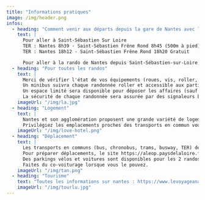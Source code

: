```yaml
---
title: "Informations pratiques"
image: /img/header.png
infos:
  - heading: "Comment venir aux départs depuis la gare de Nantes avec les transports en commun ?"
    text: |
      Pour aller à Saint-Sébastien Sur Loire
      TER : Nantes 8h39 - Saint-Sébastien Frêne Rond 8h45 (500m à pied) Gratuit
      TER : Nantes 18h12 - Saint-Sébastien Frêne Rond 18h20 Gratuit

      Pour aller à la rando de Nantes depuis Saint-Sébastien-sur-Loire, un départ groupé à roller depuis le gymnase de Saint-Sébastien Sur Loire s'effectuera à 19h15. Prévoir gilet réfléchissant et lumières pour le retour.
  - heading: "Pour toutes les randos"
    text: |
      Merci de vérifier l'état de vos équipements (roues, vis, roller, ...) avant de venir aux randonnées roller et d'apporter vos clés en cas de soucis.
      Un minibus suivra chaque randonnée roller et accessible aux participants en difficulté.
      Un espace limité sera disponible pour déposer les affaires (sauf la sortie nocturne). Merci de prendre un petit sac à dos avec une gourde que vous pouvez garder avec vous au cas où. L'organisation décline toute responsabilité en cas de vol ou d'oubli.
      La sécurité de chaque randonnée sera assurée par des signaleurs bénévoles (les "Staffeurs") qui seront les seuls à porter des chasubles fluo. Merci respecter leurs consignes.
    imageUrl: "/img/la.jpg"
  - heading: "Logement"
    text: |
      Nantes et son agglomération proposent une grande variété de logements à votre disposition : Hôtels, Location auprès des habitants, ...
      Privilégiez les emplacements proches des transports en commun vous permettant de vous rendre facilement sur le départ des randonnées.
    imageUrl: "/img/love-hotel.png"
  - heading: "Déplacement"
    text: |
      Les transports en communs (bus, chronobus, trams, busway, TER) de l'agglomération nantaise sont gratuits le weekend. Profitez-en!
      Pour préparer déplacements, le site https://aleop.paysdelaloire.fr est à votre disposition.
      Des parkings vélos et voitures sont disponibles pour les 2 randos en journée. Pour la rando du soir privilégiiez les parkings P+R.
      Faites du co-voiturage lorsque vous le pouvez.
    imageUrl: "/img/tan.png"
  - heading: "Tourisme"
    text: "Toutes les informations sur nantes : https://www.levoyageanantes.fr/"
    imageUrl: "/img/tourlu.jpg"
---
```

